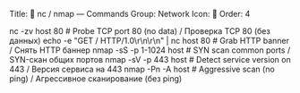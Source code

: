 Title: 🔌 nc / nmap — Commands
Group: Network
Icon: 🔌
Order: 4

nc -zv host 80                                  # Probe TCP port 80 (no data) / Проверка TCP 80 (без данных)
echo -e "GET / HTTP/1.0\r\n\r\n" | nc host 80   # Grab HTTP banner / Снять HTTP баннер
nmap -sS -p 1-1024 host                          # SYN scan common ports / SYN-скан общих портов
nmap -sV -p 443 host                             # Detect service version on 443 / Версия сервиса на 443
nmap -Pn -A host                                 # Aggressive scan (no ping) / Агрессивное сканирование (без ping)

